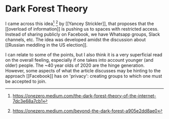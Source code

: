# Dark Forest Theory

I came across this idea[^1] [^2] by [[Yancey Strickler]], that proposes that the [[overload of information]] is pushing us to spaces with restricted access. Instead of sharing publicly on Facebook, we have Whatsapp groups, Slack channels, etc. The idea was developed amidst the discussion about [[Russian meddling in the US election]]. 

I can relate to some of the points, but I also think it is a very superficial read on the overall feeling, especially if one takes into account younger (and older) people. The ~40 year olds of 2020 are the hinge generation. However, some aspects of what the article discusses may be hinting to the approach [[Facebook]] has on 'privacy': creating groups to which one must be accepted to join. 


[^1]: https://onezero.medium.com/the-dark-forest-theory-of-the-internet-7dc3e68a7cb1
[^2]: https://onezero.medium.com/beyond-the-dark-forest-a905e2dd8ae0